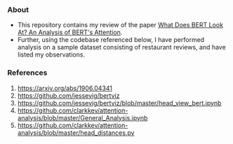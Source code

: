 ### About
* This repository contains my review of the paper [What Does BERT Look At? An Analysis of BERT's Attention](https://arxiv.org/abs/1906.04341).
* Further, using the codebase referenced below, I have performed analysis on a sample dataset consisting of restaurant reviews, and have listed my observations.   


### References
1. https://arxiv.org/abs/1906.04341
2. https://github.com/jessevig/bertviz
3. https://github.com/jessevig/bertviz/blob/master/head_view_bert.ipynb
4. https://github.com/clarkkev/attention-analysis/blob/master/General_Analysis.ipynb
5. https://github.com/clarkkev/attention-analysis/blob/master/head_distances.py


